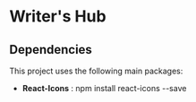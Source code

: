 # Writer's Hub

## Dependencies

This project uses the following main packages:

- **React-Icons** : npm install react-icons --save
